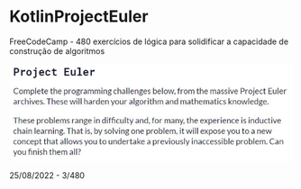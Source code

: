 # KotlinProjectEuler
FreeCodeCamp - 480 exercícios de lógica para solidificar a capacidade de construção de algoritmos

<div>
<img src="Repositorio.JPG">
</div>

25/08/2022 - 3/480
